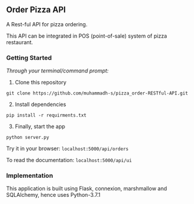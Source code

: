 ## Order Pizza API

A Rest-ful API for pizza ordering.

This API can be integrated in POS (point-of-sale) system of pizza restaurant.

### Getting Started

_Through your terminal/command prompt:_

1. Clone this repository

`git clone https://github.com/muhammadh-s/pizza_order-RESTful-API.git`

2. Install dependencies

`pip install -r requirments.txt`

3. Finally, start the app

`python server.py`

Try it in your browser: `localhost:5000/api/orders`

To read the documentation: `localhost:5000/api/ui`

### Implementation

This application is built using Flask, connexion, marshmallow and
SQLAlchemy, hence uses Python-3.7.1

